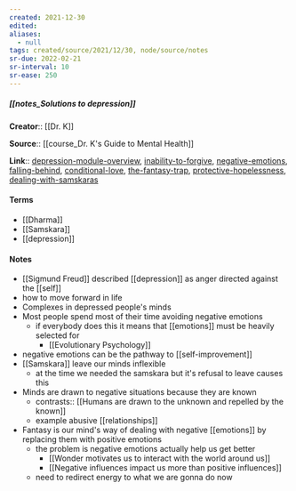 ```yaml
---
created: 2021-12-30 
edited: 
aliases:
  - null
tags: created/source/2021/12/30, node/source/notes
sr-due: 2022-02-21
sr-interval: 10
sr-ease: 250
---
```


##### [[notes_Solutions to depression]]

**Creator**:: [[Dr. K]]
 
**Source**:: [[course_Dr. K's Guide to Mental Health]]

**Link**:: [depression-module-overview](https://coaching.healthygamer.gg/guide/lessons/depression-module-overview), [inability-to-forgive](https://coaching.healthygamer.gg/guide/lessons/inability-to-forgive),  [negative-emotions](https://coaching.healthygamer.gg/guide/lessons/negative-emotions), [falling-behind](https://coaching.healthygamer.gg/guide/lessons/falling-behind), [conditional-love](https://coaching.healthygamer.gg/guide/lessons/conditional-love), [the-fantasy-trap](https://coaching.healthygamer.gg/guide/lessons/the-fantasy-trap), [protective-hopelessness](https://coaching.healthygamer.gg/guide/lessons/protective-hopelessness), [dealing-with-samskaras](https://coaching.healthygamer.gg/guide/lessons/dealing-with-samskaras)

#### Terms

- [[Dharma]]
- [[Samskara]]
- [[depression]]

#### Notes

- [[Sigmund Freud]] described [[depression]] as anger directed against the [[self]]
- how to move forward in life
- Complexes in depressed people's minds
- Most people spend most of their time avoiding negative emotions
	- if everybody does this it means that [[emotions]] must be heavily selected for
		- [[Evolutionary Psychology]]
- negative emotions can be the pathway to [[self-improvement]]
- [[Samskara]] leave our minds inflexible
	- at the time we needed the samskara but it's refusal to leave causes this
- Minds are drawn to negative situations because they are known
	- contrasts:: [[Humans are drawn to the unknown and repelled by the known]]
	- example abusive [[relationships]]
- Fantasy is our mind's way of dealing with negative [[emotions]] by replacing them with positive emotions
	- the problem is negative emotions actually help us get better
		- [[Wonder motivates us to interact with the world around us]]
		- [[Negative influences impact us more than positive influences]]
	- need to redirect energy to what we are gonna do now
